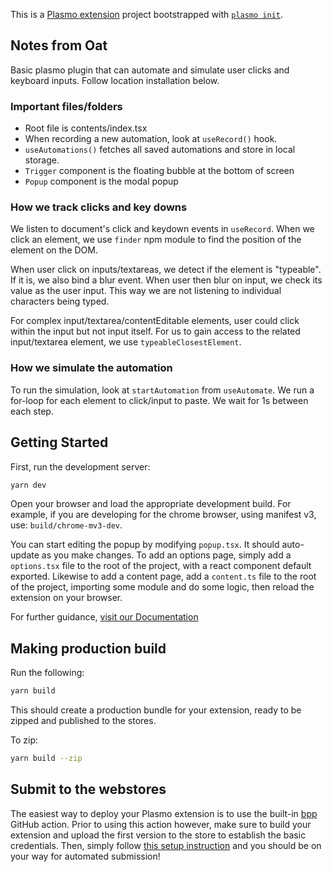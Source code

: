 This is a [Plasmo extension](https://docs.plasmo.com/) project bootstrapped with [`plasmo init`](https://www.npmjs.com/package/plasmo).

## Notes from Oat
Basic plasmo plugin that can automate and simulate user clicks and keyboard inputs. Follow location installation below.

### Important files/folders
- Root file is contents/index.tsx
- When recording a new automation, look at `useRecord()` hook. 
- `useAutomations()` fetches all saved automations and store in local storage.
- `Trigger` component is the floating bubble at the bottom of screen
- `Popup` component is the modal popup 

### How we track clicks and key downs
We listen to document's click and keydown events in `useRecord`. When we click an element, we use `finder` npm module to find the position of the element on the DOM.

When user click on inputs/textareas, we detect if the element is "typeable". If it is, we also bind a blur event. When user then blur on input, we check its value as the user input. This way we are not listening to individual characters being typed.

For complex input/textarea/contentEditable elements, user could click within the input but not input itself. For us to gain access to the related input/textarea element, we use `typeableClosestElement`.

### How we simulate the automation
To run the simulation, look at `startAutomation` from `useAutomate`. We run a for-loop for each element to click/input to paste. We wait for 1s between each step.

## Getting Started
First, run the development server:

```bash
yarn dev
```

Open your browser and load the appropriate development build. For example, if you are developing for the chrome browser, using manifest v3, use: `build/chrome-mv3-dev`.

You can start editing the popup by modifying `popup.tsx`. It should auto-update as you make changes. To add an options page, simply add a `options.tsx` file to the root of the project, with a react component default exported. Likewise to add a content page, add a `content.ts` file to the root of the project, importing some module and do some logic, then reload the extension on your browser.

For further guidance, [visit our Documentation](https://docs.plasmo.com/)

## Making production build

Run the following:

```bash
yarn build
```

This should create a production bundle for your extension, ready to be zipped and published to the stores.

To zip: 
```bash
yarn build --zip
```

## Submit to the webstores

The easiest way to deploy your Plasmo extension is to use the built-in [bpp](https://bpp.browser.market) GitHub action. Prior to using this action however, make sure to build your extension and upload the first version to the store to establish the basic credentials. Then, simply follow [this setup instruction](https://docs.plasmo.com/framework/workflows/submit) and you should be on your way for automated submission!
